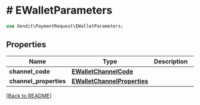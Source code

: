 # # EWalletParameters


```php
use Xendit\PaymentRequest\EWalletParameters;
```
## Properties

| Name | Type | Description | Examples | Notes |
| ------------ | ------------- | ------------- | ------------- | -------------|
| **channel_code** | [**EWalletChannelCode**](EWalletChannelCode.md) |  | null |  [optional] |
| **channel_properties** | [**EWalletChannelProperties**](EWalletChannelProperties.md) |  | null |  [optional] |


[[Back to README]](../../README.md)
